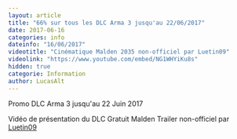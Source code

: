 ```yaml
---
layout: article
title: "66% sur tous les DLC Arma 3 jusqu'au 22/06/2017"
date: 2017-06-16
categories: info
dateinfo: "16/06/2017"
videotitle: "Cinématique Malden 2035 non-officiel par Luetin09"
videolink: "https://www.youtube.com/embed/NG1WHYiKu8s"
hidden: true
categorie: Information
author: LucasAlt
---
```



Promo DLC Arma 3 jusqu'au 22 Juin 2017

Vidéo de présentation du DLC Gratuit Malden
Trailer non-officiel par [Luetin09](https://www.youtube.com/channel/UC8RfCCzWsMgNspTI-GTFenQ)